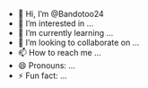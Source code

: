 - 👋 Hi, I’m @Bandotoo24
- 👀 I’m interested in ...
- 🌱 I’m currently learning ...
- 💞️ I’m looking to collaborate on ...
- 📫 How to reach me ...
- 😄 Pronouns: ...
- ⚡ Fun fact: ...

<!---
Bandotoo24is a ✨ special ✨ repository because its `README.md` (this file) appears on your GitHub profile.
You can click the Preview link to take a look at your changes.
--->
